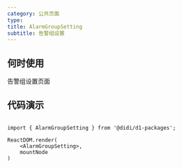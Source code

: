 ```yaml
---
category: 公共页面
type: 
title: AlarmGroupSetting
subtitle: 告警组设置
---
```


## 何时使用

告警组设置页面

## 代码演示

``` tsx | pure

import { AlarmGroupSetting } from '@didi/d1-packages';

ReactDOM.render(
    <AlarmGroupSetting>,
    mountNode
)
```

